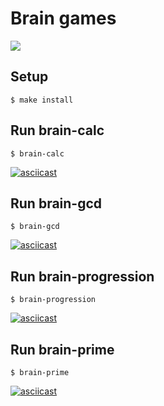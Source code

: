 # Brain games
<a href="https://codeclimate.com/github/Shuhratt/frontend-project-lvl1/maintainability"><img src="https://api.codeclimate.com/v1/badges/8830e15dabf740b7365b/maintainability" /></a>

## Setup
```
$ make install
```
## Run brain-calc
```
$ brain-calc
```
[![asciicast](https://asciinema.org/a/369829.svg)](https://asciinema.org/a/369829)
## Run brain-gcd
```
$ brain-gcd
```
[![asciicast](https://asciinema.org/a/370385.svg)](https://asciinema.org/a/370385)
## Run brain-progression
```
$ brain-progression
```
[![asciicast](https://asciinema.org/a/371150.svg)](https://asciinema.org/a/371150)

## Run brain-prime
```
$ brain-prime
```
[![asciicast](https://asciinema.org/a/371158.svg)](https://asciinema.org/a/371158)
